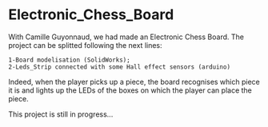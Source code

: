 # Electronic_Chess_Board
With Camille Guyonnaud, we had made an Electronic Chess Board.
The project can be splitted following the next lines:

```
1-Board modelisation (SolidWorks);
2-Leds_Strip connected with some Hall effect sensors (arduino)
```

Indeed, when the player picks up a piece, the board recognises which piece it is and lights up the LEDs of the boxes on which the player can place the piece.

This project is still in progress...